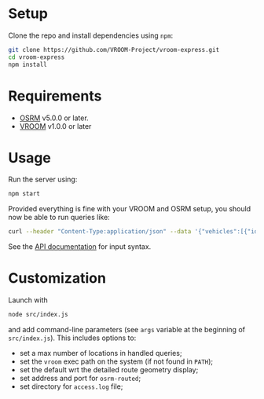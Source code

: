 # Setup

Clone the repo and install dependencies using `npm`:

```bash
git clone https://github.com/VROOM-Project/vroom-express.git
cd vroom-express
npm install
```

# Requirements

- [OSRM](https://github.com/Project-OSRM/osrm-backend/wiki/Building-OSRM)
   v5.0.0 or later.
- [VROOM](https://github.com/VROOM-Project/vroom/wiki/Building) v1.0.0
   or later

# Usage

Run the server using:
```bash
npm start
```

Provided everything is fine with your VROOM and OSRM setup, you should
now be able to run queries like:

```bash
curl --header "Content-Type:application/json" --data '{"vehicles":[{"id":0,"start":[2.3526,48.8604],"end":[2.3526,48.8604]}],"jobs":[{"id":0,"location":[2.3691,48.8532]},{"id":1,"location":[2.2911,48.8566]}],"options":{"g":true}}' http://localhost:3000
```

See the
[API documentation](https://github.com/VROOM-Project/vroom/blob/master/docs/API.md)
for input syntax.

# Customization

Launch with

```bash
node src/index.js
```

and add command-line parameters (see `args` variable at the beginning
of `src/index.js`). This includes options to:

- set a max number of locations in handled queries;
- set the `vroom` exec path on the system (if not found in `PATH`);
- set the default wrt the detailed route geometry display;
- set address and port for `osrm-routed`;
- set directory for `access.log` file;

